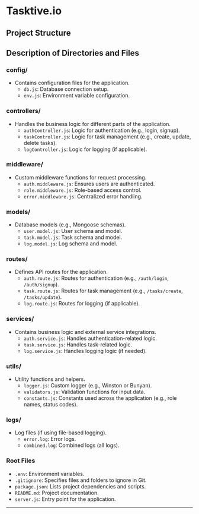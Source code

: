 # Tasktive.io

## Project Structure


## Description of Directories and Files

### **config/**
- Contains configuration files for the application.
    - `db.js`: Database connection setup.
    - `env.js`: Environment variable configuration.

### **controllers/**
- Handles the business logic for different parts of the application.
    - `authController.js`: Logic for authentication (e.g., login, signup).
    - `taskController.js`: Logic for task management (e.g., create, update, delete tasks).
    - `logController.js`: Logic for logging (if applicable).

### **middleware/**
- Custom middleware functions for request processing.
    - `auth.middleware.js`: Ensures users are authenticated.
    - `role.middleware.js`: Role-based access control.
    - `error.middleware.js`: Centralized error handling.

### **models/**
- Database models (e.g., Mongoose schemas).
    - `user.model.js`: User schema and model.
    - `task.model.js`: Task schema and model.
    - `log.model.js`: Log schema and model.

### **routes/**
- Defines API routes for the application.
    - `auth.route.js`: Routes for authentication (e.g., `/auth/login`, `/auth/signup`).
    - `task.route.js`: Routes for task management (e.g., `/tasks/create`, `/tasks/update`).
    - `log.route.js`: Routes for logging (if applicable).

### **services/**
- Contains business logic and external service integrations.
    - `auth.service.js`: Handles authentication-related logic.
    - `task.service.js`: Handles task-related logic.
    - `log.service.js`: Handles logging logic (if needed).


### **utils/**
- Utility functions and helpers.
    - `logger.js`: Custom logger (e.g., Winston or Bunyan).
    - `validators.js`: Validation functions for input data.
    - `constants.js`: Constants used across the application (e.g., role names, status codes).

### **logs/**
- Log files (if using file-based logging).
    - `error.log`: Error logs.
    - `combined.log`: Combined logs (all logs).

### **Root Files**
- `.env`: Environment variables.
- `.gitignore`: Specifies files and folders to ignore in Git.
- `package.json`: Lists project dependencies and scripts.
- `README.md`: Project documentation.
- `server.js`: Entry point for the application.

---
